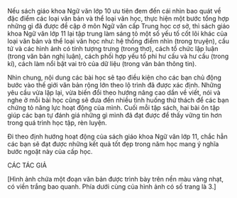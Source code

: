 Nếu sách giáo khoa Ngữ văn lớp 10 ưu tiên đem đến cái nhìn bao quát về đặc điểm các loại văn bản và thể loại văn học, thực hiện một bước tổng hợp những gì đã được đề cập ở môn Ngữ văn cấp Trung học cơ sở, thì sách giáo khoa Ngữ văn lớp 11 lại tập trung làm sáng tỏ một số yếu tố cốt lõi khác của loại văn bản và thể loại văn học như: hệ thống điểm nhìn (trong truyện), cấu tứ và các hình ảnh có tính tượng trưng (trong thơ), cách tổ chức lập luận (trong văn bản nghị luận), cách phối hợp yếu tố phi hư cấu và hư cấu (trong kí), cách làm nổi bật vai trò của dữ liệu (trong văn bản thông tin).

Nhìn chung, nội dung các bài học sẽ tạo điều kiện cho các bạn chủ động bước vào thế giới văn bản rộng lớn theo lộ trình đã được xác định. Những yêu cầu vừa lặp lại, vừa biến đổi theo hướng nâng cao dần về viết, nói và nghe ở mỗi bài học cũng sẽ đưa đến nhiều tình huống thử thách để các bạn chứng tỏ năng lực hoạt động của mình. Cuối mỗi tập sách, hai bài ôn tập giúp các bạn tự đánh giá những gì mình đã đạt được để thấy vững tin hơn trong quá trình học tập, rèn luyện.

Đi theo định hướng hoạt động của sách giáo khoa Ngữ văn lớp 11, chắc hẳn các bạn sẽ đạt được những kết quả tốt đẹp trong năm học mang ý nghĩa bước ngoặt này của cấp học.

CÁC TÁC GIẢ

[Hình ảnh chứa một đoạn văn bản được trình bày trên nền màu vàng nhạt, có viền trắng bao quanh. Phía dưới cùng của hình ảnh có số trang là 3.]